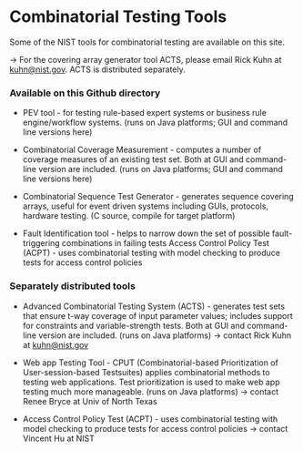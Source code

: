 # Combinatorial Testing Tools #
Some of the NIST tools for combinatorial testing are available on this site.  

-> For the covering array generator tool ACTS, please email Rick Kuhn at kuhn@nist.gov.  ACTS is distributed separately. 

### Available on this Github directory
- PEV tool - for testing rule-based expert systems or business rule engine/workflow systems. (runs on Java platforms;  GUI and command line versions here)  

- Combinatorial Coverage Measurement - computes a number of coverage measures of an existing test set.  Both at GUI and command-line version are included. (runs on Java platforms;  GUI and command line versions here) 

- Combinatorial Sequence Test Generator - generates sequence covering arrays, useful for event driven systems including GUIs, protocols, hardware testing. (C source, compile for target platform)

- Fault Identification tool - helps to narrow down the set of possible fault-triggering combinations in failing tests
Access Control Policy Test (ACPT) - uses combinatorial testing with model checking to produce tests for access control policies

### Separately distributed tools 
- Advanced Combinatorial Testing System (ACTS) - generates test sets that ensure t-way coverage of input parameter values; includes support for constraints and variable-strength tests.  Both at GUI and command-line version are included. (runs on Java platforms) -> contact Rick Kuhn at kuhn@nist.gov

- Web app Testing Tool - CPUT (Combinatorial-based Prioritization of User-session-based Testsuites) applies combinatorial methods to testing web applications. Test prioritization is used to make web app testing much more manageable. (runs on Java platforms) -> contact Renee Bryce at Univ of North Texas

- Access Control Policy Test (ACPT) - uses combinatorial testing with model checking to produce tests for access control policies -> contact Vincent Hu at NIST
